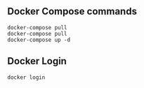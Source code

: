 ## Docker Compose commands  

```
docker-compose pull
docker-compose pull
docker-compose up -d
```

## Docker Login

```
docker login
```
 
